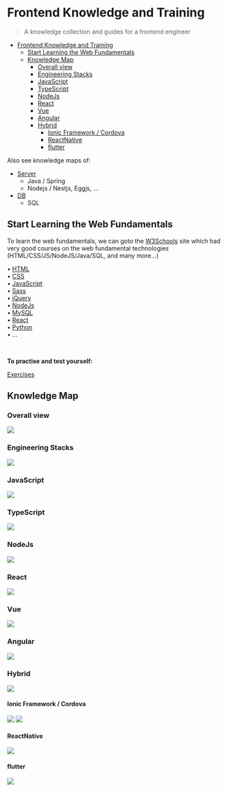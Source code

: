 # Frontend Knowledge and Training

> A knowledge collection and guides for a frontend engineer


- [Frontend Knowledge and Training](#frontend-knowledge-and-training)
  - [Start Learning the Web Fundamentals](#start-learning-the-web-fundamentals)
  - [Knowledge Map](#knowledge-map)
    - [Overall view](#overall-view)
    - [Engineering Stacks](#engineering-stacks)
    - [JavaScript](#javascript)
    - [TypeScript](#typescript)
    - [NodeJs](#nodejs)
    - [React](#react)
    - [Vue](#vue)
    - [Angular](#angular)
    - [Hybrid](#hybrid)
      - [Ionic Framework / Cordova](#ionic-framework--cordova)
      - [ReactNative](#reactnative)
      - [flutter](#flutter)

Also see knowledge maps of:<br/>
* [Server](./Server/readme.md)
  * Java / Spring
  * Nodejs / Nestjs, Eggjs, ...
* [DB](./DB/readme.md)
  * SQL

## Start Learning the Web Fundamentals

To learn the web fundamentals, we can goto the [W3Schools](https://www.w3schools.com) site which had very good courses on the web fundamental technologies (HTML/CSS/JS/NodeJS/Java/SQL, and many more...)

• [HTML](https://www.w3schools.com/html/default.asp)<br/>
• [CSS](https://www.w3schools.com/css/default.asp)<br/>
• [JavaScript](https://www.w3schools.com/js/default.asp)<br/>
• [Sass](https://www.w3schools.com/sass/default.php)<br/>
• [jQuery](https://www.w3schools.com/jquery/default.asp)<br/>
• [NodeJs](https://www.w3schools.com/nodejs/default.asp)<br/>
• [MySQL](https://www.w3schools.com/mysql/default.asp)<br/>
• [React](https://www.w3schools.com/react/default.asp)<br/>
• [Python](https://www.w3schools.com/python/default.asp)<br/>
• ...

<br/>

**To practise and test yourself:**

[Exercises](https://www.w3schools.com/exercises/index.php)


## Knowledge Map

### Overall view

<img src="./imgs/前端主流技术栈.jpeg" />

### Engineering Stacks

<img src="./imgs/前端工程化体系.jpeg" />

### JavaScript
<img src="./imgs/js.png" />

### TypeScript
<img src="./imgs/ts.png" />

### NodeJs

<img src="./imgs/nodejs.jpeg" />

### React

<img src="./imgs/reactjs-stack.png" />

### Vue
<img src="./imgs/vuejs-stack.png" />

### Angular
<img src="./imgs/angularjs-stack.png" />

### Hybrid
<img src="./imgs/前端跨平台.png" />

#### Ionic Framework / Cordova
<img src="./imgs/ionic.png" />
<img src="./imgs/cordova.png" />

#### ReactNative
<img src="./imgs/react-native.png" />

#### flutter
<img src="./imgs/flutter.png" />

